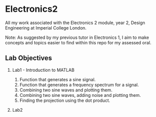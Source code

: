 # Electronics2

All my work associated with the Electronics 2 module, year 2, Design Engineering at Imperial College London.

Note: As suggested by my previous tutor in Electronics 1, I aim to make concepts and topics easier to find within this repo for my assessed oral.


## Lab Objectives

1. Lab1 - Introduction to MATLAB
    1. Function that generates a sine signal.
    2. Function that generates a frequency spectrum for a signal.
    3. Combining two sine waves and plotting them.
    4. Combining two sine waves, adding noise and plotting them.
    5. Finding the projection using the dot product.

2. Lab2
